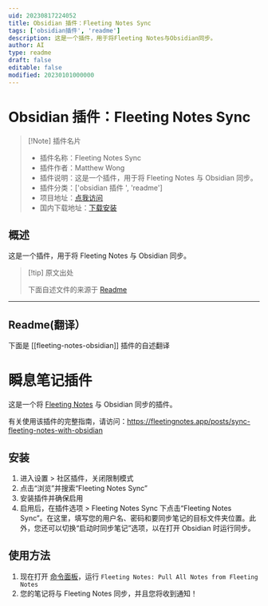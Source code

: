 ```yaml
---
uid: 20230817224052
title: Obsidian 插件：Fleeting Notes Sync
tags: ['obsidian插件', 'readme']
description: 这是一个插件，用于将Fleeting Notes与Obsidian同步。
author: AI
type: readme
draft: false
editable: false
modified: 20230101000000
---
```


# Obsidian 插件：Fleeting Notes Sync

> [!Note] 插件名片
> - 插件名称：Fleeting Notes Sync
> - 插件作者：Matthew Wong
> - 插件说明：这是一个插件，用于将 Fleeting Notes 与 Obsidian 同步。
> - 插件分类：['obsidian 插件 ', 'readme']
> - 项目地址：[点我访问](https://github.com/fleetingnotes/fleeting-notes-obsidian)
> - 国内下载地址：[下载安装](https://pkmer.cn/products/plugin/pluginMarket/?fleeting-notes-obsidian)

## 概述

这是一个插件，用于将 Fleeting Notes 与 Obsidian 同步。

> [!tip] 原文出处
>
>下面自述文件的来源于 [Readme](https://ghproxy.net/https://raw.githubusercontent.com/fleetingnotes/fleeting-notes-obsidian/master/README.md)

---

## Readme(翻译）

下面是 [[fleeting-notes-obsidian]] 插件的自述翻译

# 瞬息笔记插件

这是一个将 [Fleeting Notes](https://fleetingnotes.app/) 与 Obsidian 同步的插件。

有关使用该插件的完整指南，请访问：<https://fleetingnotes.app/posts/sync-fleeting-notes-with-obsidian>

## 安装

1. 进入设置 > 社区插件，关闭限制模式
2. 点击“浏览”并搜索“Fleeting Notes Sync”
3. 安装插件并确保启用
4. 启用后，在插件选项 > Fleeting Notes Sync 下点击“Fleeting Notes Sync”。在这里，填写您的用户名、密码和要同步笔记的目标文件夹位置。此外，您还可以切换“启动时同步笔记”选项，以在打开 Obsidian 时运行同步。

## 使用方法

1. 现在打开 [命令面板](https://help.obsidian.md/Plugins/Command+palette)，运行 `Fleeting Notes: Pull All Notes from Fleeting Notes`
2. 您的笔记将与 Fleeting Notes 同步，并且您将收到通知！




